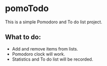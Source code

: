 # pomoTodo
This is a simple Pomodoro and To do list project.  

## What to do:  
- Add and remove items from lists.
- Pomodoro clock will work.
- Statistics and To do list will be recorded.
